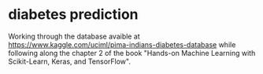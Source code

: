 # diabetes prediction
 Working through the database avaible at https://www.kaggle.com/uciml/pima-indians-diabetes-database while following along the chapter 2 of the book "Hands-on Machine Learning with Scikit-Learn, Keras, and TensorFlow".
